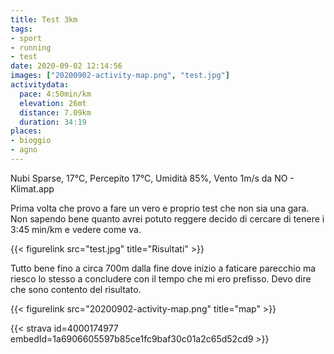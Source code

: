 ```yaml
---
title: Test 3km 
tags:
- sport
- running
- test
date: 2020-09-02 12:14:56
images: ["20200902-activity-map.png", "test.jpg"]
activitydata:
  pace: 4:50min/km
  elevation: 26mt
  distance: 7.09km
  duration: 34:19
places:
- bioggio
- agno
---
```


Nubi Sparse, 17°C, Percepito 17°C, Umidità 85%, Vento 1m/s da NO - Klimat.app

<!--more-->

Prima volta che provo a fare un vero e proprio test che non sia una gara.
Non sapendo bene quanto avrei potuto reggere decido di cercare di tenere i 3:45 min/km e vedere come va.

{{< figurelink src="test.jpg" title="Risultati" >}}

Tutto bene fino a circa 700m dalla fine dove inizio a faticare parecchio ma riesco lo stesso a concludere con il tempo che mi ero prefisso. Devo dire che sono contento del risultato.

{{< figurelink src="20200902-activity-map.png" title="map" >}}


{{< strava id=4000174977 embedId=1a6906605597b85ce1fc9baf30c01a2c65d52cd9 >}}
